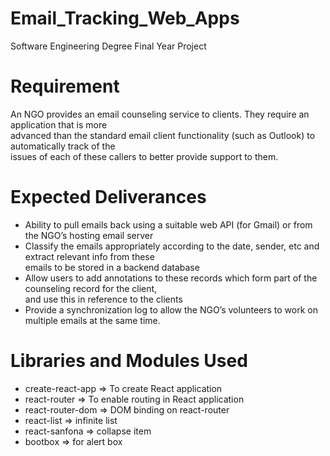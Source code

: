 # Email_Tracking_Web_Apps
Software Engineering Degree Final Year Project<br/>

# Requirement
An NGO provides an email counseling service to clients. They require an application that is more<br/>
advanced than the standard email client functionality (such as Outlook) to automatically track of the<br/>
issues of each of these callers to better provide support to them.<br/>

# Expected Deliverances
<ul>
<li>Ability to pull emails back using a suitable web API (for Gmail) or from the NGO’s hosting email server</li>
<li>Classify the emails appropriately according to the date, sender, etc and extract relevant info from these<br/>
emails to be stored in a backend database</li>
<li>Allow users to add annotations to these records which form part of the counseling record for the client,<br/>
and use this in reference to the clients</li>
<li>Provide a synchronization log to allow the NGO’s volunteers to work on multiple emails at the same
time.</li>
 </ul>

# Libraries and Modules Used
<ul>
  <li>create-react-app => To create React application</li>
  <li>react-router => To enable routing in React application</li>
  <li>react-router-dom => DOM binding on react-router</li>
  <li>react-list => infinite list</li>
  <li>react-sanfona => collapse item</li>
  <li>bootbox => for alert box</li>
</ul>
